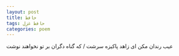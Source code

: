 ```yaml
---
layout: post
title: حافظ
tags: حافظ غزل
categories: poem
---
```


عیب رندان مکن ای زاهد پاکیزه سرشت / که گناه دگران بر تو نخواهند نوشت